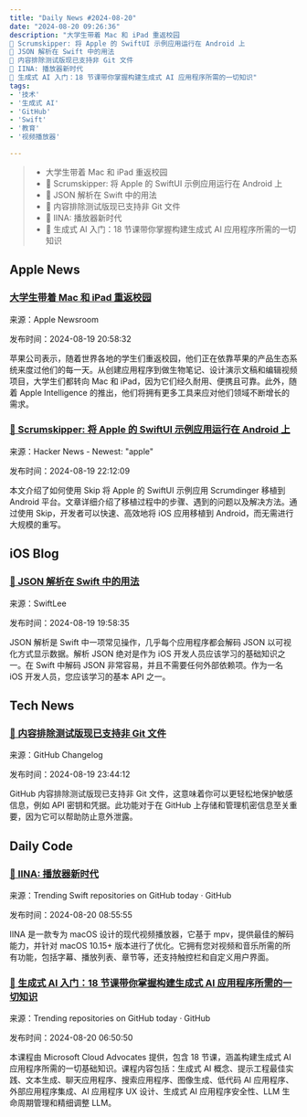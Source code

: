 ```yaml
---
title: "Daily News #2024-08-20"
date: "2024-08-20 09:26:36"
description: "大学生带着 Mac 和 iPad 重返校园
🚀 Scrumskipper: 将 Apple 的 SwiftUI 示例应用运行在 Android 上
🎉 JSON 解析在 Swift 中的用法
🎉 内容排除测试版现已支持非 Git 文件
🎉 IINA: 播放器新时代
🌟 生成式 AI 入门：18 节课带你掌握构建生成式 AI 应用程序所需的一切知识"
tags: 
- '技术'
- '生成式 AI'
- 'GitHub'
- 'Swift'
- '教育'
- '视频播放器'

---
```


> - 大学生带着 Mac 和 iPad 重返校园
> - 🚀 Scrumskipper: 将 Apple 的 SwiftUI 示例应用运行在 Android 上
> - 🎉 JSON 解析在 Swift 中的用法
> - 🎉 内容排除测试版现已支持非 Git 文件
> - 🎉 IINA: 播放器新时代
> - 🌟 生成式 AI 入门：18 节课带你掌握构建生成式 AI 应用程序所需的一切知识

## Apple News

### [大学生带着 Mac 和 iPad 重返校园](https://www.apple.com/newsroom/2024/08/college-students-head-to-campus-with-mac-and-ipad/)

来源：Apple Newsroom

发布时间：2024-08-19 20:58:32

苹果公司表示，随着世界各地的学生们重返校园，他们正在依靠苹果的产品生态系统来度过他们的每一天。从创建应用程序到做生物笔记、设计演示文稿和编辑视频项目，大学生们都转向 Mac 和 iPad，因为它们经久耐用、便携且可靠。此外，随着 Apple Intelligence 的推出，他们将拥有更多工具来应对他们领域不断增长的需求。

### [🚀 Scrumskipper: 将 Apple 的 SwiftUI 示例应用运行在 Android 上](https://skip.tools/blog/scrumskipper/)

来源：Hacker News - Newest: "apple"

发布时间：2024-08-19 22:12:09

本文介绍了如何使用 Skip 将 Apple 的 SwiftUI 示例应用 Scrumdinger 移植到 Android 平台。文章详细介绍了移植过程中的步骤、遇到的问题以及解决方法。通过使用 Skip，开发者可以快速、高效地将 iOS 应用移植到 Android，而无需进行大规模的重写。

## iOS Blog

### [🎉 JSON 解析在 Swift 中的用法](https://www.avanderlee.com/swift/json-parsing-decoding/)

来源：SwiftLee

发布时间：2024-08-19 19:58:35

JSON 解析是 Swift 中一项常见操作，几乎每个应用程序都会解码 JSON 以可视化方式显示数据。解析 JSON 绝对是作为 iOS 开发人员应该学习的基础知识之一。在 Swift 中解码 JSON 非常容易，并且不需要任何外部依赖项。作为一名 iOS 开发人员，您应该学习的基本 API 之一。

## Tech News

### [🎉 内容排除测试版现已支持非 Git 文件](https://github.blog/changelog/2024-08-19-content-exclusion-beta-now-supports-non-git-files)

来源：GitHub Changelog

发布时间：2024-08-19 23:44:12

GitHub 内容排除测试版现已支持非 Git 文件，这意味着你可以更轻松地保护敏感信息，例如 API 密钥和凭据。此功能对于在 GitHub 上存储和管理机密信息至关重要，因为它可以帮助防止意外泄露。

## Daily Code

### [🎉 IINA: 播放器新时代](https://github.com/iina/iina)

来源：Trending Swift repositories on GitHub today · GitHub

发布时间：2024-08-20 08:55:55

IINA 是一款专为 macOS 设计的现代视频播放器，它基于 mpv，提供最佳的解码能力，并针对 macOS 10.15+ 版本进行了优化。它拥有您对视频和音乐所需的所有功能，包括字幕、播放列表、章节等，还支持触控栏和自定义用户界面。

### [🌟 生成式 AI 入门：18 节课带你掌握构建生成式 AI 应用程序所需的一切知识](https://github.com/microsoft/generative-ai-for-beginners)

来源：Trending repositories on GitHub today · GitHub

发布时间：2024-08-20 06:50:50

本课程由 Microsoft Cloud Advocates 提供，包含 18 节课，涵盖构建生成式 AI 应用程序所需的一切基础知识。课程内容包括：生成式 AI 概念、提示工程最佳实践、文本生成、聊天应用程序、搜索应用程序、图像生成、低代码 AI 应用程序、外部应用程序集成、AI 应用程序 UX 设计、生成式 AI 应用程序安全性、LLM 生命周期管理和精细调整 LLM。
